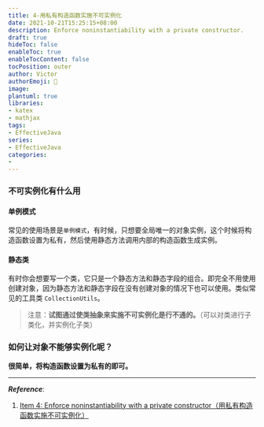 ```yaml
---
title: 4-用私有构造函数实施不可实例化
date: 2021-10-21T15:25:15+08:00
description: Enforce noninstantiability with a private constructor.
draft: true
hideToc: false
enableToc: true
enableTocContent: false
tocPosition: outer
author: Victor
authorEmoji: 👻
image:
plantuml: true
libraries:
- katex
- mathjax
tags:
- EffectiveJava
series:
- EffectiveJava
categories:
-
---
```




<!--第二章：创建和销毁对象-->



### 不可实例化有什么用

#### 单例模式

常见的使用场景是`单例模式`，有时候，只想要全局唯一的对象实例，这个时候将构造函数设置为私有，然后使用静态方法调用内部的构造函数生成实例。

#### 静态类

有时你会想要写一个类，它只是一个静态方法和静态字段的组合。即完全不用使用创建对象，因为静态方法和静态字段在没有创建对象的情况下也可以使用。类似常见的工具类 `CollectionUtils`。

>  注意：**试图通过使类抽象来实施不可实例化是行不通的。**（可以对类进行子类化，并实例化子类）



### 如何让对象不能够实例化呢？

**很简单，将构造函数设置为私有的即可。**



---

***Reference***:

1. [Item 4: Enforce noninstantiability with a private constructor（用私有构造函数实施不可实例化）](https://github.com/clxering/Effective-Java-3rd-edition-Chinese-English-bilingual/blob/dev/Chapter-2/Chapter-2-Item-4-Enforce-noninstantiability-with-a-private-constructor.md)

